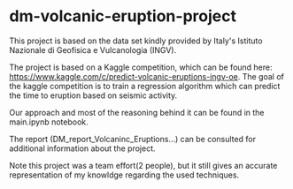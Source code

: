 # dm-volcanic-eruption-project

This project is based on the data set kindly provided by Italy's Istituto Nazionale di Geofisica e Vulcanologia (INGV).

The project is based on a Kaggle competition, which can be found here: https://www.kaggle.com/c/predict-volcanic-eruptions-ingv-oe.
The goal of the kaggle competition is to train a regression algorithm which can predict the time to eruption based on seismic activity.

Our approach and most of the reasoning behind it can be found in the main.ipynb notebook.

The report (DM_report_Volcaninc_Eruptions...) can be consulted for additional information about the project.

Note this project was a team effort(2 people), but it still gives an accurate representation of my knowldge regarding the used techniques. 
